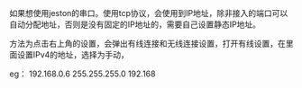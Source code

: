 如果想使用jeston的串口。使用tcp协议，会使用到IP地址，除非接入的端口可以自动分配地址，否则是没有固定的IP地址的，需要自己设置静态IP地址。

方法为点击右上角的设置，会弹出有线连接和无线连接设置，打开有线设置，在里面设置IPv4的地址，选择为手动，

eg： 192.168.0.6  255.255.255.0  192.168

